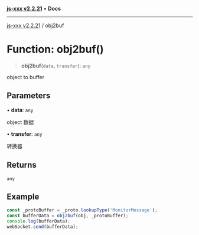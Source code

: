 [**js-xxx v2.2.21**](../README.md) • **Docs**

***

[js-xxx v2.2.21](../README.md) / obj2buf

# Function: obj2buf()

> **obj2buf**(`data`, `transfer`): `any`

object to buffer

## Parameters

• **data**: `any`

object 数据

• **transfer**: `any`

转换器

## Returns

`any`

## Example

```ts
const _protoBuffer = _proto.lookupType('MonitorMessage');
const bufferData = obj2buf(obj, _protoBuffer);
console.log(bufferData);
webSocket.send(bufferData);
```
